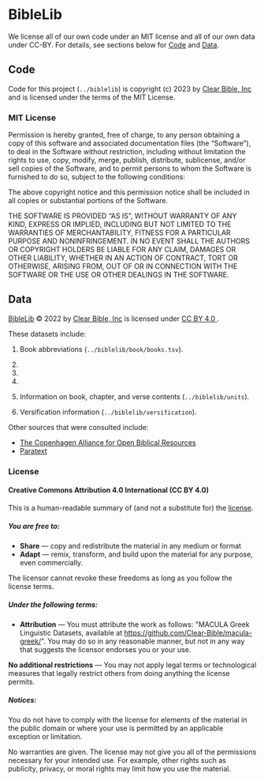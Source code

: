 # BibleLib

We license all of our own code under an MIT license and all of our own
data under CC-BY.  For details, see sections below for [Code](#code) and [Data](#data).

## Code

Code for this project (`../biblelib`) is copyright (c) 2023 by
[Clear Bible, Inc](http://www.clear.bible) and is licensed under the
terms of the MIT License.

### MIT License


Permission is hereby granted, free of charge, to any person obtaining
a copy of this software and associated documentation files (the
“Software”), to deal in the Software without restriction, including
without limitation the rights to use, copy, modify, merge, publish,
distribute, sublicense, and/or sell copies of the Software, and to
permit persons to whom the Software is furnished to do so, subject to
the following conditions:

The above copyright notice and this permission notice shall be
included in all copies or substantial portions of the Software.

THE SOFTWARE IS PROVIDED “AS IS”, WITHOUT WARRANTY OF ANY KIND,
EXPRESS OR IMPLIED, INCLUDING BUT NOT LIMITED TO THE WARRANTIES OF
MERCHANTABILITY, FITNESS FOR A PARTICULAR PURPOSE AND
NONINFRINGEMENT. IN NO EVENT SHALL THE AUTHORS OR COPYRIGHT HOLDERS BE
LIABLE FOR ANY CLAIM, DAMAGES OR OTHER LIABILITY, WHETHER IN AN ACTION
OF CONTRACT, TORT OR OTHERWISE, ARISING FROM, OUT OF OR IN CONNECTION
WITH THE SOFTWARE OR THE USE OR OTHER DEALINGS IN THE SOFTWARE.

## Data

[BibleLib](https://github.com/Clear-Bible/Biblelib) © 2022 by [Clear Bible, Inc](http://www.clear.bible) is licensed under [CC BY 4.0 ](http://creativecommons.org/licenses/by/4.0/).

These datasets include:

1. Book abbreviations (`../biblelib/book/books.tsv`).
2.
3.
4.


2. Information on book, chapter, and verse contents
   (`../biblelib/units`).
3. Versification information (`../biblelib/versification`).

Other sources that were consulted include:

* [The Copenhagen Alliance for Open Biblical Resources
  ](http://copenhagen-alliance.org/)
* [Paratext](https://paratext.org/)

### License

#### Creative Commons Attribution 4.0 International (CC BY 4.0)

This is a human-readable summary of (and not a substitute for) the [license](http://creativecommons.org/licenses/by/4.0/).

##### You are free to:

 * **Share** — copy and redistribute the material in any medium or format
 * **Adapt** — remix, transform, and build upon the material
for any purpose, even commercially.

The licensor cannot revoke these freedoms as long as you follow the license terms.

##### Under the following terms:

 * **Attribution** — You must attribute the work as follows: "MACULA Greek Linguistic Datasets, available at https://github.com/Clear-Bible/macula-greek/". You may do so in any reasonable manner, but not in any way that suggests the licensor endorses you or your use.

**No additional restrictions** — You may not apply legal terms or technological measures that legally restrict others from doing anything the license permits.

##### Notices:

You do not have to comply with the license for elements of the material in the public domain or where your use is permitted by an applicable exception or limitation.

No warranties are given. The license may not give you all of the permissions necessary for your intended use. For example, other rights such as publicity, privacy, or moral rights may limit how you use the material.
